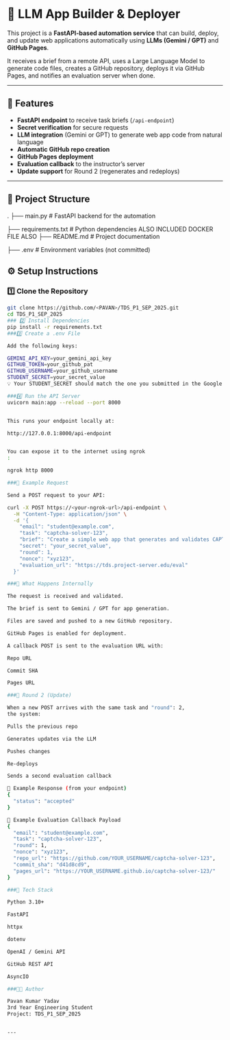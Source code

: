 # 🧠 LLM App Builder & Deployer

This project is a **FastAPI-based automation service** that can build, deploy, and update web applications automatically using **LLMs (Gemini / GPT)** and **GitHub Pages**.

It receives a brief from a remote API, uses a Large Language Model to generate code files, creates a GitHub repository, deploys it via GitHub Pages, and notifies an evaluation server when done.

---

## 🚀 Features
- **FastAPI endpoint** to receive task briefs (`/api-endpoint`)
- **Secret verification** for secure requests
- **LLM integration** (Gemini or GPT) to generate web app code from natural language
- **Automatic GitHub repo creation**
- **GitHub Pages deployment**
- **Evaluation callback** to the instructor’s server
- **Update support** for Round 2 (regenerates and redeploys)

---

## 🧩 Project Structure
.
├── main.py # FastAPI backend for the automation

├── requirements.txt # Python dependencies
ALSO INCLUDED DOCKER FILE ALSO 
├── README.md # Project documentation

├── .env # Environment variables (not committed)


## ⚙️ Setup Instructions

### 1️⃣ Clone the Repository
```bash
git clone https://github.com/<PAVAN>/TDS_P1_SEP_2025.git
cd TDS_P1_SEP_2025
### 2️⃣ Install Dependencies
pip install -r requirements.txt
###3️⃣ Create a .env File

Add the following keys:

GEMINI_API_KEY=your_gemini_api_key
GITHUB_TOKEN=your_github_pat
GITHUB_USERNAME=your_github_username
STUDENT_SECRET=your_secret_value
💡 Your STUDENT_SECRET should match the one you submitted in the Google Form.

###4️⃣ Run the API Server
uvicorn main:app --reload --port 8000


This runs your endpoint locally at:

http://127.0.0.1:8000/api-endpoint


You can expose it to the internet using ngrok
:

ngrok http 8000

###🧠 Example Request

Send a POST request to your API:

curl -X POST https://<your-ngrok-url>/api-endpoint \
  -H "Content-Type: application/json" \
  -d '{
    "email": "student@example.com",
    "task": "captcha-solver-123",
    "brief": "Create a simple web app that generates and validates CAPTCHAs.",
    "secret": "your_secret_value",
    "round": 1,
    "nonce": "xyz123",
    "evaluation_url": "https://tds.project-server.edu/eval"
  }'

###🧩 What Happens Internally

The request is received and validated.

The brief is sent to Gemini / GPT for app generation.

Files are saved and pushed to a new GitHub repository.

GitHub Pages is enabled for deployment.

A callback POST is sent to the evaluation URL with:

Repo URL

Commit SHA

Pages URL

###🔁 Round 2 (Update)

When a new POST arrives with the same task and "round": 2,
the system:

Pulls the previous repo

Generates updates via the LLM

Pushes changes

Re-deploys

Sends a second evaluation callback

🧾 Example Response (from your endpoint)
{
  "status": "accepted"
}

📡 Example Evaluation Callback Payload
{
  "email": "student@example.com",
  "task": "captcha-solver-123",
  "round": 1,
  "nonce": "xyz123",
  "repo_url": "https://github.com/YOUR_USERNAME/captcha-solver-123",
  "commit_sha": "d41d8cd9",
  "pages_url": "https://YOUR_USERNAME.github.io/captcha-solver-123/"
}

###🧰 Tech Stack

Python 3.10+

FastAPI

httpx

dotenv

OpenAI / Gemini API

GitHub REST API

AsyncIO

###🧑‍💻 Author

Pavan Kumar Yadav
3rd Year Engineering Student
Project: TDS_P1_SEP_2025


---

